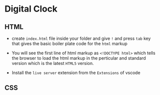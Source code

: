 # Digital Clock

## HTML

- create `index.html` file inside your folder and give `!` and press `tab` key that gives the basic boiler plate code for the `html` markup

- You will see the first line of html markup as `<!DOCTYPE html>` which tells the browser to load the html markup in the perticular and standard version which is the latest `HTML5` version.

- Install the `live server` extension from the `Extensions` of vscode

## CSS
